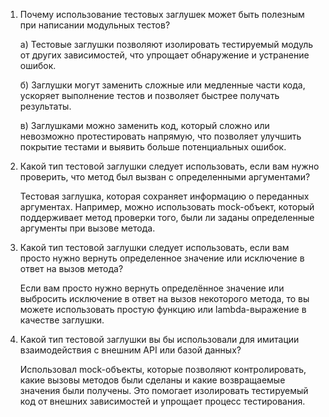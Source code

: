 1. Почему использование тестовых заглушек может быть полезным при написании модульных тестов?

    a) Тестовые заглушки позволяют изолировать тестируемый модуль от других зависимостей, 
      что упрощает обнаружение и устранение ошибок.

    б) Заглушки могут заменить сложные или медленные части кода, 
      ускоряет выполнение тестов и позволяет быстрее получать результаты.

    в) Заглушками можно заменить код, который сложно или невозможно протестировать напрямую, 
      что позволяет улучшить покрытие тестами и выявить больше потенциальных ошибок.

2. Какой тип тестовой заглушки следует использовать, если вам нужно проверить, что метод был вызван с определенными аргументами?

    Тестовая заглушка, которая сохраняет информацию о переданных аргументах. Например, можно использовать mock-объект, 
     который поддерживает метод проверки того, были ли заданы определенные аргументы при вызове метода.

3. Какой тип тестовой заглушки следует использовать, если вам просто нужно вернуть определенное значение или исключение в ответ на вызов метода?

    Если вам просто нужно вернуть определённое значение или выбросить исключение в ответ на вызов некоторого метода, 
       то вы можете использовать простую функцию или lambda-выражение в качестве заглушки.

4. Какой тип тестовой заглушки вы бы использовали для имитации взаимодействия с внешним API или базой данных?

    Использовал mock-объекты, которые позволяют контролировать, какие вызовы методов были сделаны и 
       какие возвращаемые значения были получены. Это помогает изолировать тестируемый код от внешних зависимостей 
       и упрощает процесс тестирования.